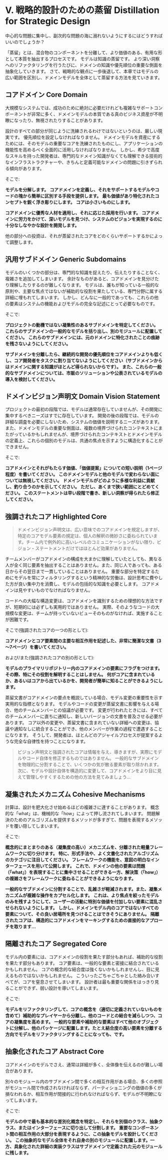 # V. 戦略的設計のための蒸留 Distillation for Strategic Design

中心的な問題に集中し、副次的な問題の海に溺れないようにするにはどうすればいいのでしょうか？

「蒸留」とは、混合物のコンポーネントを分離して、より価値のある、有用な形として本質を抽出するプロセスです。
モデルは知識の蒸留です。
より深い洞察へのリファクタリングを行うたびに、ドメインの知識や優先順位の重要な側面を抽象化していきます。
さて、戦略的な観点に一歩後退して、本章ではモデルの広い範囲を区別し、ドメインモデルを全体として蒸留する方法を見ていきます。

## コアドメイン Core Domain

大規模なシステムでは、成功のために絶対に必要だけれども複雑なサポートコンポーネントが非常に多く、ドメインモデルの本質である真のビジネス資産が不明瞭になったり、無視されたりすることがあります。

設計のすべての部分が同じように洗練されるわけではないというのは、厳しい現実です。
優先順位を設定しなければなりません。
ドメインモデルを資産にするためには、そのモデルの重要なコアを洗練されたものにし、アプリケーションの機能性を高めるべく全面的に活用しなければなりません。
しかし、希少で高度なスキルを持った開発者は、専門的なドメイン知識がなくても理解できる技術的なインフラストラクチャーや、きちんと定義可能なドメインの問題に引きずられる傾向があります。

そこで:

**モデルを分解します。**
**コアドメインを定義し、それをサポートするモデルやコードの塊から簡単に区別する手段を提供します。**
**最も価値があり特化されたコンセプトを鋭く浮き彫りにします。**
**コアは小さいものにします。**

**コアドメインに優秀な人材を適用し、それに応じた採用を行います。**
**コアドメインに労力をかけて、深いモデルを見つけ、システムのビジョンを実現するのに十分なしなやかな設計を開発します。**

他の部分への投資は、それが蒸留されたコアをどのくらいサポートするかによって調整します。


## 汎用サブドメイン Generic Subdomains

モデルのいくつかの部分は、専門的な知識を捉えたり、伝えたりすることなく、複雑さを追加してしまいます。
余計なものがあると、コアドメインを見分けたり理解したりするのが難しくなります。
モデルは、誰もが知っている一般的な原則や、主要な焦点ではないが補助的な役割を果たしている、専門分野に属する詳細に埋もれてしまいます。
しかし、どんなに一般的であっても、これらの他の要素はシステムの機能およびモデルの完全な記述にとって必要なものです。

そこで:

**プロジェクトの動機ではない凝集性のあるサブドメインを特定してください。**
**これらのサブドメインの一般的なモデルを括り出し、別のモジュールに配置してください。**
**これらのサブドメインには、元のドメインに特化されたことの痕跡を残さないようにしてください。**

**サブドメインを分離したら、継続的な開発の優先順位をコアドメインよりも低くし、コア開発者をタスクに割り当てないようにしてください（サブドメインからはドメインに関する知識がほとんど得られないからです）。**
**また、これらの一般的なサブドメインについては、市販のソリューションや公表されているモデルの導入を検討してください。**

## ドメインビジョン声明文 Domain Vision Statement

プロジェクトの最初の段階では、モデルは通常存在していませんが、その開発に集中するべきニーズはすでに存在しています。
開発の後の段階では、モデルの詳細な調査を必要にしないため、システムの価値を説明するニーズがあります。
また、ドメインモデルの重要な側面は、複数の境界づけられたコンテキストにまたがっているかもしれませんが、境界づけられたコンテキストとドメインモデルの定義上、これらの個別のモデルは、共通の焦点を示すように構造化することができません。

そこで:

**コアドメインとそれがもたらす価値、「価値提案」についての短い説明（1ページ程度）を書いてください。**
**このドメインモデルと他のモデルで変わらない面については無視してください。**
**ドメインモデルがどのように多様な利益に貢献し、釣り合うのかを示してください。**
**ただし、あくまで狭い範囲にとどめてください。**
**このステートメントは早い段階で書き、新しい洞察が得られたら修正してください。**


## 強調されたコア Highlighted Core

> ドメインビジョン声明文は、広い意味でのコアドメインを規定しますが、特定のコアモデル要素の規定は、個人の解釈の微妙さに委ねられています。チーム内で例外的に高いレベルのコミュニケーションがない限り、ビジョン・ステートメントだけではほとんど効果がありません。

チームメンバーがコアドメインの構成を大まかに理解していたとしても、異なる人が全く同じ要素を抽出することはありません。また、同じ人であっても、ある日からその翌日まで一貫していることはありません。
重要な部分を特定するためにモデルを常にフィルタリングするという精神的な労働は、設計思考に費やした方が良い集中力を消費し、モデルの包括的な知識を必要とします。
コアドメインは見やすいものでなければなりません。

コードへの大幅な構造変更は、コアドメインを識別するための理想的な方法ですが、短期的には必ずしも実用的ではありません。
実際、そのようなコードの大規模な変更は、チームが持っていないビューそのものがなければ、実施することが困難です。

そこで(強調されたコアの一つの形として):

**コアドメインとコア要素間の主要な相互作用を記述した、非常に簡潔な文書（3～7ページ）を書いてください。**

および/また(強調されたコアの別の形として):

**モデルのプライマリリポジトリー内のコアドメインの要素にフラグをつけます。その際、特にその役割を解明することはしません。**
**何がコアに含まれているか、あるいはコアから出ているかを、開発者が簡単に知ることができるようにします。**

蒸留文書がコアドメインの要点を概説している場合、モデル変更の重要性を示す実用的な指標となります。
モデルやコードの変更が蒸留文書に影響を与える場合、他のチームメンバーとの協議が必要です。
変更が行われたときには、すべてのチームメンバーに直ちに通知し、新しいバージョンの文書を普及させる必要があります。
コア以外の変更や、蒸留文書に含まれていない詳細への変更は、協議や通知なしに統合することができ、他のメンバーが作業の過程で遭遇することになります。
そうして、開発者は、ほとんどのアジャイルプロセスが提案するような完全な自律性を持つことになります。

> ビジョン声明文と強調されたコアは情報を与え、導きますが、実際にモデルやコード自体を修正するものではありません。
> 一般的なサブドメインを物理的に分割することで、いくつかの気が散る要素が取り除かれます。
> 次に、モデルや設計自体を構造的に変更して、コアドメインをより目に見えて管理しやすくするための他の方法を見てみましょう...


## 凝集されたメカニズム Cohesive Mechanisms

計算は、設計を肥大化させ始めるほどの複雑さに達することがあります。
概念的な「what」は、機械的な「how」によって押し流されてしまいます。
問題解決のためのアルゴリズムを提供するメソッドが多すぎて、問題を表現するメソッドを覆い隠してしまいます。

そこで:

**概念的にまとまりのある（凝集度の高い）メカニズムを、分離された軽量フレームワークに切り分けます。**
**特に、形式手法や、よく文書化されたアルゴリズムのカテゴリに注目してください。**
**フレームワークの機能を、意図の明白なインターフェースを用いて公開します。**
**これで、ドメインの他の要素は問題（「what」）を表現することに集中させることができる一方、解決策（「how」）の複雑さをフレームワークに委ねることができるようになります。**

**一般的なサブドメインに分割することで、乱雑さが軽減されます。また、凝集メカニズムが複雑な操作をカプセル化します。**
**これは、より焦点を絞ったモデルのみを残すようにして、ユーザーの活動に特別な価値を付加しない要素に混乱させられないようにします。**
**しかし、ドメインモデル内のコアではないすべての要素について、その良い居場所を見つけることはできそうにありません。**
**隔離されたコアは、構造的にコアドメインをマーキングするための直接的なアプローチを取ります...**


## 隔離されたコア Segregated Core

モデル内の要素には、コアドメインの役割を果たす部分もあれば、補助的な役割を果たす部分もあります。
コア要素は、一般的な要素と密接に結合されているかもしれません。
コアの概念的な結合度は強くないかもしれませんし、目に見えるものではないかもしれません。
こういったごちゃごちゃとした絡み合いすべてが、コアを窒息させてしまいます。
設計者は最も重要な関係をはっきり見ることができず、弱い設計を導いてしまいます。

そこで:

**モデルをリファクタリングして、コアの概念を（適切に定義されていないものを含めて）補助的なプレイヤーから分離し、他のコードとの結合を減らしつつ、コアの凝集度を高めます。**
**一般的な要素や補助的な要素はすべて他のオブジェクトに分解し、他のパッケージに配置します。たとえ結合度の高い要素を分離する方向でモデルをリファクタリングすることになっても、です。**


## 抽象化されたコア Abstract Core

コアドメインのモデルでさえ、通常は詳細が多く、全体像を伝えるのが難しい場合があります。

別々のモジュール内のサブドメイン間で多くの相互作用がある場合、多くの参照がモジュール間で作成されなければならず、パーティショニングの価値の多くが損なわれるか、相互作用が間接的に行われなければならず、モデルが不明瞭になってしまいます。

そこで:

**モデルの中で最も基本的な差別化概念を特定し、それらを別個のクラス、抽象クラス、またはインターフェースに切り出して分割します。**
**重要なコンポーネント間の相互作用の大部分を表現するように、この抽象モデルを設計してください。**
**この抽象的なモデル全体をそれ自身の別のモジュールに配置します。一方、具象化された詳細の実装クラスはサブドメインで定義された元のモジュールに残します。**
